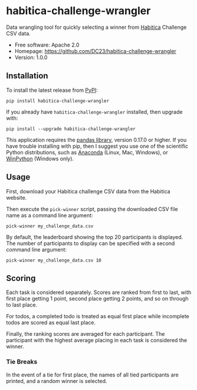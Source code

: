 # habitica-challenge-wrangler
Data wrangling tool for quickly selecting a winner from
[Habitica](https://habitica.com) Challenge CSV data.

* Free software: Apache 2.0
* Homepage: https://github.com/DC23/habitica-challenge-wrangler
* Version: 1.0.0

## Installation

To install the latest release from [PyPI](https://pypi.python.org/pypi):

    pip install habitica-challenge-wrangler

If you already have `habitica-challenge-wrangler` installed, then upgrade with:

    pip install --upgrade habitica-challenge-wrangler

This application requires the [pandas library](http://pandas.pydata.org/), 
version 0.17.0 or higher. If you have trouble installing with pip, then
I suggest you use one of the scientific Python distributions, such as
[Anaconda](https://www.continuum.io/) (Linux, Mac, Windows), or
[WinPython](https://winpython.github.io/) (Windows only).

## Usage

First, download your Habitica challenge CSV data from the Habitica website.

Then execute the `pick-winner` script, passing the downloaded CSV
file name as a command line argument:

    pick-winner my_challenge_data.csv

By default, the leaderboard showing the top 20 participants is displayed. The
number of participants to display can be specified with a second command line
argument:

    pick-winner my_challenge_data.csv 10

## Scoring

Each task is considered separately. Scores are ranked from first to last, with
first place getting 1 point, second place getting 2 points, and so on through to
last place.

For todos, a completed todo is treated as equal first place while incomplete
todos are scored as equal last place.

Finally, the ranking scores are averaged for each participant. The participant
with the highest average placing in each task is considered the winner.

### Tie Breaks

In the event of a tie for first place, the names of all tied participants are
printed, and a random winner is selected.
